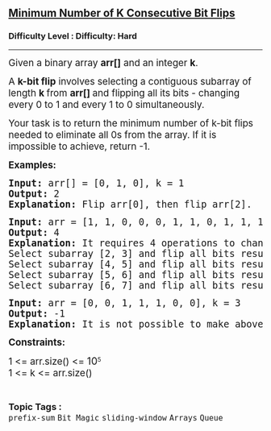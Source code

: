 <h2><a href="https://www.geeksforgeeks.org/problems/minimum-number-of-k-consecutive-bit-flips--171650/0">Minimum Number of K Consecutive Bit Flips</a></h2><h3>Difficulty Level : Difficulty: Hard</h3><hr><div class="problems_problem_content__Xm_eO"><p><span style="font-size: 14pt;">Given a binary array <strong>arr[]</strong> and an integer <strong>k</strong>.</span></p>
<p><span style="font-size: 14pt;">A <strong>k-bit flip</strong> involves selecting a contiguous subarray of length <strong>k </strong>from <strong>arr[] </strong>and flipping all its bits - changing every 0 to 1 and every 1 to 0 simultaneously.</span></p>
<p><span style="font-size: 14pt;">Your task is to return the minimum number of k-bit flips needed to eliminate all 0s from the array. If it is impossible to achieve, return -1.</span></p>
<p><span style="font-size: 14pt;"><strong>Examples:</strong></span></p>
<pre><span style="font-size: 18.6667px;"><strong>Input: </strong>arr[] = [0, 1, 0], k = 1<strong>
Output: </strong>2<strong>
Explanation: </strong>Flip arr[0], then flip arr[2].</span></pre>
<pre><span style="font-size: 14pt;"><strong>Input:</strong> arr = [1, 1, 0, 0, 0, 1, 1, 0, 1, 1, 1], k = 2</span><br><span style="font-size: 14pt;"><strong>Output:</strong> 4 </span><br><span style="font-size: 14pt;"><strong style="font-size: 14pt;">Explanation:</strong><span style="font-size: 14pt;"> It requires 4 operations to change the whole array with 1.<br>Select subarray [2, 3] and flip all bits resulting array will be [1, 1, 1, 1, 0, 1, 1, 0, 1, 1, 1]<br></span>Select subarray [4, 5] and flip all bits resulting array will be [1, 1, 1, 1, 1, 0, 1, 0, 1, 1, 1]<br>Select subarray [5, 6] and flip all bits resulting array will be [1, 1, 1, 1, 1, 1, 0, 0, 1, 1, 1]<br>Select subarray [6, 7] and flip all bits resulting array will be [1, 1, 1, 1, 1, 1, 1, 1, 1, 1, 1]</span></pre>
<pre><span style="font-size: 14pt;"><strong>Input:</strong> arr = [0, 0, 1, 1, 1, 0, 0], k = 3</span><br><span style="font-size: 14pt;"><strong>Output:</strong> -1</span><br><span style="font-size: 14pt;"><strong>Explanation:</strong> It is not possible to make above array all 1's by performing any number of the steps.</span></pre>
<p><span style="font-size: 14pt;"><strong>Constraints:</strong></span></p>
<p><span style="font-size: 14pt;">1 &lt;= arr.size() &lt;=&nbsp;</span><span style="font-size: 20px;">10</span><sup>5</sup><br><span style="font-size: 14pt;">1 &lt;= k &lt;= arr.size()</span></p></div><br><p><span style=font-size:18px><strong>Topic Tags : </strong><br><code>prefix-sum</code>&nbsp;<code>Bit Magic</code>&nbsp;<code>sliding-window</code>&nbsp;<code>Arrays</code>&nbsp;<code>Queue</code>&nbsp;
